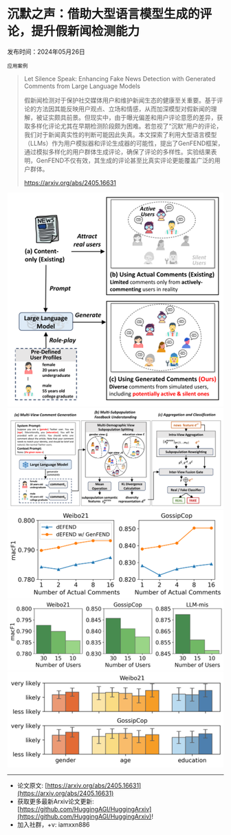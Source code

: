# 沉默之声：借助大型语言模型生成的评论，提升假新闻检测能力
发布时间：2024年05月26日

`应用案例`
> Let Silence Speak: Enhancing Fake News Detection with Generated Comments from Large Language Models
>
> 假新闻检测对于保护社交媒体用户和维护新闻生态的健康至关重要。基于评论的方法因其能反映用户观点、立场和情感，从而加深模型对假新闻的理解，被证实颇具前景。但现实中，由于曝光偏差和用户评论意愿的差异，获取多样化评论尤其在早期检测阶段颇为困难。若忽视了“沉默”用户的评论，我们对于新闻真实性的判断可能因此失真。本文探索了利用大型语言模型（LLMs）作为用户模拟器和评论生成器的可能性，提出了GenFEND框架，通过模拟多样化的用户群体生成评论，确保了评论的多样性。实验结果表明，GenFEND不仅有效，其生成的评论甚至比真实评论更能覆盖广泛的用户群体。
>
> https://arxiv.org/abs/2405.16631

![](https://raw.githubusercontent.com/HuggingAGI/HuggingArxiv/main/paper_images/2405.16631/x1.png)
![](https://raw.githubusercontent.com/HuggingAGI/HuggingArxiv/main/paper_images/2405.16631/x2.png)
![](https://raw.githubusercontent.com/HuggingAGI/HuggingArxiv/main/paper_images/2405.16631/early_detection.png)
![](https://raw.githubusercontent.com/HuggingAGI/HuggingArxiv/main/paper_images/2405.16631/diversity_all.png)
![](https://raw.githubusercontent.com/HuggingAGI/HuggingArxiv/main/paper_images/2405.16631/user-study.png)

<hr />

- 论文原文: [https://arxiv.org/abs/2405.16631](https://arxiv.org/abs/2405.16631)
- 获取更多最新Arxiv论文更新: [https://github.com/HuggingAGI/HuggingArxiv](https://github.com/HuggingAGI/HuggingArxiv)!
- 加入社群，+v: iamxxn886
